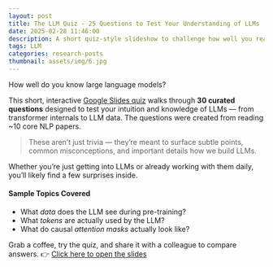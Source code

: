 ```yaml
---
layout: post
title: The LLM Quiz - 25 Questions to Test Your Understanding of LLMs
date: 2025-02-28 11:46:00
description: A short quiz-style slideshow to challenge how well you really know large language models
tags: LLM
categories: research-posts
thumbnail: assets/img/6.jpg
---
```


How well do you know large language models?

This short, interactive [Google Slides quiz](https://docs.google.com/presentation/d/1dvnVDBSXkFvtzyOeEmtcJrpicqvaJeiRHMOZM-QjEos/edit?usp=sharing) walks through **30 curated questions** designed to test your intuition and knowledge of LLMs — from transformer internals to LLM data. The questions were created from reading ~10 core NLP papers.

> These aren’t just trivia — they’re meant to surface subtle points, common misconceptions, and important details how we build LLMs.

Whether you’re just getting into LLMs or already working with them daily, you’ll likely find a few surprises inside.

#### Sample Topics Covered
- What *data* does the LLM see during pre-training?
- What *tokens* are actually used by the LLM?
- What do causal *attention masks* actually look like?

Grab a coffee, try the quiz, and share it with a colleague to compare answers.
👉 [Click here to open the slides](https://docs.google.com/presentation/d/1dvnVDBSXkFvtzyOeEmtcJrpicqvaJeiRHMOZM-QjEos/edit?usp=sharing)


